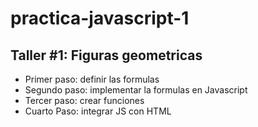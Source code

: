 # practica-javascript-1

## Taller #1: Figuras geometricas

- Primer paso: definir las formulas
- Segundo paso: implementar la formulas en Javascript
- Tercer paso: crear funciones
- Cuarto Paso: integrar JS con HTML